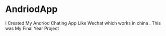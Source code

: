 # AndriodApp
I Created My Andriod Chating App Like Wechat which works in china . This was My Final Year Project

